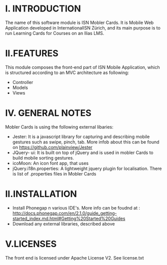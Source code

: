 I. INTRODUCTION 
===============

The name of this software module is ISN Mobler Cards. It is Mobile Web Application developed in InternationalISN Zürich, and its main purpose is to run Learning Cards for Courses on an Ilias LMS. 



II.FEATURES
============

This module composes the front-end part of ISN Mobile Application, which is structured according to an MVC architecture as following:

- Controller
- Models
- Views


IV. GENERAL NOTES
=================

Mobler Cards is using the following external libaries:

- Jester: It is a javascript library for capturing and describing mobile gestures such as swipe, pinch, tab. More infob about
          this can be found on https://github.com/plainview/Jester
- JQuery- ui: It is built on top of jQuery and is used in mobler Cards to build mobile sorting gestures.
- icoMoon: An icon font app, that uses
- jQuery.i18n.properties: A lightweight jquery plugin for localisation. There is list of .properties files in Mobler Cards


 


II.INSTALLATION
===============

- Install Phonegap n various IDE's. More info can be foudnd at : http://docs.phonegap.com/en/2.1.0/guide_getting-started_index.md.html#Getting%20Started%20Guides
- Download any external libraries, described above



V.LICENSES
===========

The front end is licensed under  Apache License V2.  See license.txt


